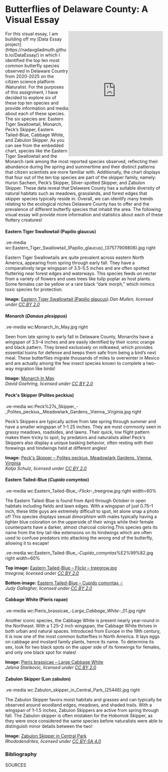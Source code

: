 # Butterflies of Delaware County: A Visual Essay

<iframe title="Top 10 Butterfly Species in Delaware County 2020-2025" aria-label="Chart Visualization" id="flourish-chart-22354618" src="https://public.flourish.studio/visualisation/22354618/embed" scrolling="no" frameborder="0" style="width: 0; min-width: 60% !important; border: none;" height="400" align="right" data-external="1"></iframe><script type="text/javascript">!function(){"use strict";window.addEventListener("message",(function(a){if(void 0!==a.data["datawrapper-height"]){var e=document.querySelectorAll("iframe");for(var t in a.data["datawrapper-height"])for(var r,i=0;r=e[i];i++)if(r.contentWindow===a.source){var d=a.data["datawrapper-height"][t]+"px";r.style.height=d}}}))}(); </script>  
For this visual essay, I am building off my [Data Essay project](https://nadavgiladmuth.github.io/DataEssay/) in which I identified the top ten most common butterfly species observed in Delaware Country from 2020-2025 on the citizen science platform iNaturalist. For the purposes of this assignment, I have decided to explore six of these top ten species and provide information and media about each of these species. The six species are: Eastern Tiger Swallowtail, Monarch, Peck’s Skipper, Eastern Tailed-Blue, Cabbage White, and Zabulon Skipper. As you can see from the embedded chart, species like the Eastern Tiger Swallowtail and the Monarch rank among the most reported species observed, reflecting their abundance during the spring and summertime and their distinct patterns that citizen scientists are more familiar with. Additionally, the chart displays that four out of the ten top species are part of the skipper family, namely: Huron Sachem, Peck’s Skipper, Silver-spotted Skipper, and Zabulon Skipper. These data reveal that Delaware County has a suitable diversity of natural habitats such as meadows, grasslands, and forest edges that skipper species typically reside in. Overall, we can identify many trends relating to the ecological niches Delaware County has to offer and the prevalence of different butterfly species that inhabit the area. The following visual essay will provide more information and statistics about each of these fluttery creatures!




#### Eastern Tiger Swallowtail (Papilio glaucus)

.ve-media wc:Eastern_Tiger_Swallowtail_(Papilio_glaucus)_(37577909806).jpg right

Eastern Tiger Swallowtails are quite prevalent across eastern North America, appearing from spring through early fall. They have a comparatively large wingspan of 3.5–5.5 inches and are often spotted fluttering near forest edges and waterways. This species feeds on nectar from a variety of flowers and uses trees like tulip poplar as host plants. Some females can be yellow or a rare black “dark morph,” which mimics toxic species for protection.

**Image:** [Eastern Tiger Swallowtail (Papilio glaucus)](https://commons.wikimedia.org/wiki/File:Eastern_Tiger_Swallowtail_(Papilio_glaucus)_(37577909806).jpg)  
*Dan Mullen, licensed under [CC BY 2.0](https://creativecommons.org/licenses/by/2.0/)*







#### Monarch (*Danaus plexippus*)

.ve-media wc:Monarch_In_May.jpg right

Seen from late spring to early fall in Delaware County, Monarchs have a wingspan of 3.5–4 inches and are easily identified by their iconic orange and black pattern. They breed exclusively on milkweed, which provides essential toxins for defense and keeps them safe from being a bird’s next meal. These butterflies migrate thousands of miles to overwinter in Mexico and are actually among the few insect species known to complete a two-way migration like birds!

**Image:** [Monarch In May](https://commons.wikimedia.org/wiki/File:Monarch_In_May.jpg)  
*David Goehring, licensed under [CC BY 2.0](https://creativecommons.org/licenses/by/2.0/)*






#### Peck's Skipper (Polites peckius)
.ve-media wc:Peck%27s_Skipper_-_Polites_peckius,_Meadowlark_Gardens,_Vienna,_Virginia.jpg right

Peck’s Skippers are typically active from late spring through summer and have a smaller wingspan of 1–1.25 inches. They are most commonly seen in grassy meadows, roadsides, and lawns. Their quick, low flight pattern makes them tricky to spot, by predators and naturalists alike! Peck’s Skippers also display a unique basking behavior, often resting with their forewings and hindwings held at different angles!

**Image:** [Peck's Skipper – Polites peckius, Meadowlark Gardens, Vienna, Virginia](https://commons.wikimedia.org/wiki/File:Peck%27s_Skipper_-_Polites_peckius,_Meadowlark_Gardens,_Vienna,_Virginia.jpg)  
*Katja Schulz, licensed under [CC BY 2.0](https://creativecommons.org/licenses/by/2.0/)*



#### Eastern Tailed-Blue (*Cupido comyntas*)

.ve-media wc:Eastern_Tailed-Blue_-_Flickr_-_treegrow.jpg right width=60%

The Eastern Tailed-Blue is found from April through October in open habitats including fields and lawn edges. With a wingspan of just 0.75–1 inch, these little guys are extremely difficult to spot, let alone snap a photo of! This species displays sexual dimorphism with males typically having a lighter blue coloration on the upperside of their wings while their female counterparts have a darker, almost charcoal coloring.This species gets its name from the tiny tail-like extensions on its hindwings which are often used to confuse predators into attacking the wrong end of the butterfly, allowing it to escape! 

.ve-media wc:Eastern_Tailed-Blue_-_Cupido_comyntas_%E2%99%82.jpg right width=60%






**Top image:** [Eastern Tailed-Blue – Flickr – treegrow.jpg](https://commons.wikimedia.org/wiki/File:Eastern_Tailed-Blue_-_Flickr_-_treegrow.jpg)  
*treegrow, licensed under [CC BY 2.0](https://creativecommons.org/licenses/by/2.0/)*

**Bottom image:** [Eastern Tailed-Blue – Cupido comyntas ♂](https://commons.wikimedia.org/wiki/File:Eastern_Tailed-Blue_-_Cupido_comyntas_%E2%99%82.jpg)  
*Judy Gallagher, licensed under [CC BY 2.0](https://creativecommons.org/licenses/by/2.0/)*




#### Cabbage White (Pieris rapae)
.ve-media wc:Pieris_brassicae_-_Large_Cabbage_White_-_01.jpg right

Another iconic species, the Cabbage White is present nearly year-round in the Northeast. With a 1.25–2 inch wingspan, the Cabbage White thrives in both urban and natural spaces. Introduced from Europe in the 19th century, it is now one of the most common butterflies in North America. It lays eggs on cabbage and mustard family plants, hence its name. To determine its sex, look for two black spots on the upper side of its forewings for females, and only one black spot for males!

**Image:** [Pieris brassicae – Large Cabbage White](https://commons.wikimedia.org/wiki/File:Pieris_brassicae_-_Large_Cabbage_White_-_02.jpg)  
*Jelena Stankovic, licensed under [CC BY 2.0](https://creativecommons.org/licenses/by/2.0/)*






#### Zabulon Skipper (Lon zabulon)
.ve-media wc:Zabulon_skipper_in_Central_Park_(25446).jpg right

The Zabulon Skipper favors moist habitats and grasses and can typically be observed around woodland edges, meadows, and shaded trails. With a wingspan of 1–1.5 inches, Zabulon Skippers are active from spring through fall. The Zabulon skipper is often mistaken for the Hobomok Skipper, as they were once considered the same species before naturalists were able to distinguish minor details between the two!

**Image:** [Zabulon Skipper in Central Park](https://commons.wikimedia.org/wiki/File:Zabulon_skipper_in_Central_Park_(25446).jpg)  
*Rhododendrites, licensed under [CC BY-SA 4.0](https://creativecommons.org/licenses/by-sa/4.0/)*





### Bibliography
SOURCES
